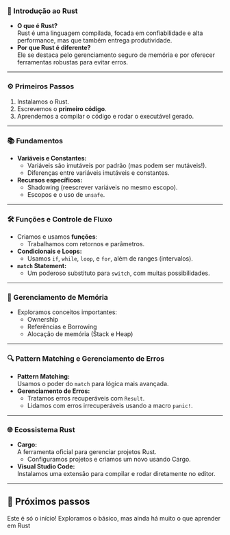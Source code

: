 ### 🌟 Introdução ao Rust
- **O que é Rust?**  
  Rust é uma linguagem compilada, focada em confiabilidade e alta performance, mas que também entrega produtividade.
- **Por que Rust é diferente?**  
  Ele se destaca pelo gerenciamento seguro de memória e por oferecer ferramentas robustas para evitar erros.

---

### ⚙️ Primeiros Passos
1. Instalamos o Rust.
2. Escrevemos o **primeiro código**.
3. Aprendemos a compilar o código e rodar o executável gerado.

---

### 📚 Fundamentos
- **Variáveis e Constantes:**
  - Variáveis são imutáveis por padrão (mas podem ser mutáveis!).
  - Diferenças entre variáveis imutáveis e constantes.
- **Recursos específicos:**
  - Shadowing (reescrever variáveis no mesmo escopo).
  - Escopos e o uso de `unsafe`.

---

### 🛠️ Funções e Controle de Fluxo
- Criamos e usamos **funções**:  
  - Trabalhamos com retornos e parâmetros.  
- **Condicionais e Loops:**  
  - Usamos `if`, `while`, `loop`, e `for`, além de ranges (intervalos).  
- **`match` Statement:**  
  - Um poderoso substituto para `switch`, com muitas possibilidades.

---

### 🧠 Gerenciamento de Memória
- Exploramos conceitos importantes:
  - Ownership
  - Referências e Borrowing
  - Alocação de memória (Stack e Heap)

---

### 🔍 Pattern Matching e Gerenciamento de Erros
- **Pattern Matching:**  
  Usamos o poder do `match` para lógica mais avançada.  
- **Gerenciamento de Erros:**
  - Tratamos erros recuperáveis com `Result`.
  - Lidamos com erros irrecuperáveis usando a macro `panic!`.

---

### 🌐 Ecossistema Rust
- **Cargo:**  
  A ferramenta oficial para gerenciar projetos Rust.
  - Configuramos projetos e criamos um novo usando Cargo.
- **Visual Studio Code:**  
  Instalamos uma extensão para compilar e rodar diretamente no editor.

---

## 🎯 Próximos passos

Este é só o início! Exploramos o básico, mas ainda há muito o que aprender em Rust
